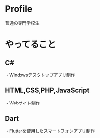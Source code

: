 # Profile
普通の専門学校生
# やってること
## C#
・Windowsデスクトップアプリ制作
## HTML,CSS,PHP,JavaScript
・Webサイト制作
## Dart
・Flutterを使用したスマートフォンアプリ制作

